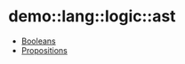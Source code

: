 # demo::lang::logic::ast


   * [Booleans](Library/demo/lang/logic/ast/Booleans.md)
   * [Propositions](Library/demo/lang/logic/ast/Propositions.md)